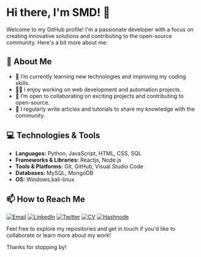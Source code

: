 # Hi there, I'm SMD! 👋

Welcome to my GitHub profile! I'm a passionate developer with a focus on creating innovative solutions and contributing to the open-source community. Here's a bit more about me:

## 🚀 About Me

- 🌱 I’m currently learning new technologies and improving my coding skills.
- 👨‍💻 I enjoy working on web development and automation projects.
- 🤝 I’m open to collaborating on exciting projects and contributing to open-source.
- 📝 I regularly write articles and tutorials to share my knowledge with the community.

## 💻 Technologies & Tools

- **Languages:** Python, JavaScript, HTML, CSS, SQL
- **Frameworks & Libraries:** Reactjs, Node.js
- **Tools & Platforms:** Git, GitHub, Visual Studio Code
- **Databases:** MySQL, MongoDB
- **OS:** Windows,kali-linux


## 📫 How to Reach Me

<p>
  <a href="mailto:owaissmd33@gmail.com"><img src="https://img.shields.io/badge/Email-D14836?style=for-the-badge&logo=gmail&logoColor=white" alt="Email"></a>
  <a href="https://www.linkedin.com/in/smd-owais-7703b7245/"><img src="https://img.shields.io/badge/LinkedIn-0077B5?style=for-the-badge&logo=linkedin&logoColor=white" alt="LinkedIn"></a>
  <a href="https://x.com/SMD9987"><img src="https://img.shields.io/badge/Twitter-1DA1F2?style=for-the-badge&logo=twitter&logoColor=white" alt="Twitter"></a>
  <a href="https://docs.google.com/document/d/1c_wBLDq_2Q0NDd28YiDBuzxvQ7rf0FY9/edit"><img src="https://img.shields.io/badge/CV-4285F4?style=for-the-badge&logo=google-drive&logoColor=white" alt="CV"></a>
  <a href="https://hashnode.com/@SMD99"><img src="https://img.shields.io/badge/Hashnode-00A6D6?style=for-the-badge&logo=hashnode&logoColor=white" alt="Hashnode"></a>
</p>




Feel free to explore my repositories and get in touch if you'd like to collaborate or learn more about my work!

Thanks for stopping by!
